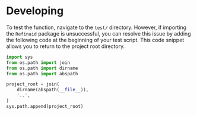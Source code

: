 # Developing

To test the function, navigate to the `test/` directory. However, if importing the `Refinaid` package is unsuccessful, you can resolve this issue by adding the following code at the beginning of your test script. This code snippet allows you to return to the project root directory.

```py
import sys
from os.path import join
from os.path import dirname
from os.path import abspath

project_root = join(
    dirname(abspath(__file__)),
    '..', 
)
sys.path.append(project_root)
```